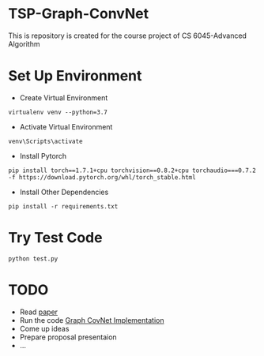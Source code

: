 # TSP-Graph-ConvNet
This is repository is created for the course project of CS 6045-Advanced Algorithm


# Set Up Environment

* Create Virtual Environment  
```
virtualenv venv --python=3.7
```
* Activate Virtual Environment  
```
venv\Scripts\activate
```
* Install Pytorch
```
pip install torch==1.7.1+cpu torchvision==0.8.2+cpu torchaudio===0.7.2 -f https://download.pytorch.org/whl/torch_stable.html
```
* Install Other Dependencies
```
pip install -r requirements.txt
```

# Try Test Code
```
python test.py
```
# TODO
* Read [paper](https://arxiv.org/abs/1906.01227)
* Run the code [Graph CovNet Implementation](https://github.com/chaitjo/graph-convnet-tsp)
* Come up ideas
* Prepare proposal presentaion
* ...

